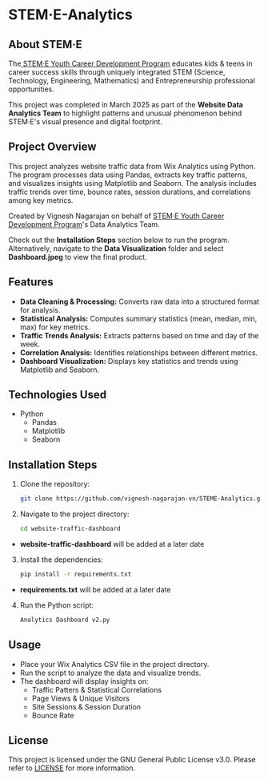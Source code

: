 # STEM·E-Analytics

## About STEM·E

The[ STEM·E Youth Career Development Program](https://www.steme.org/) educates kids & teens in career success skills through uniquely integrated STEM (Science, Technology, Engineering, Mathematics) and Entrepreneurship professional opportunities.

This project was completed in March 2025 as part of the **Website Data Analytics Team** to highlight patterns and unusual phenomenon behind STEM·E's visual presence and digital footprint.

## Project Overview

This project analyzes website traffic data from Wix Analytics using Python. The program processes data using Pandas, extracts key traffic patterns, and visualizes insights using Matplotlib and Seaborn. The analysis includes traffic trends over time, bounce rates, session durations, and correlations among key metrics.

Created by Vignesh Nagarajan on behalf of [STEM·E Youth Career Development Program](https://www.steme.org/)'s Data Analytics Team.

Check out the **Installation Steps** section below to run the program. Alternatively, navigate to the **Data Visualization** folder and select **Dashboard.jpeg** to view the final product.

## Features

 - **Data Cleaning & Processing:** Converts raw data into a structured format for analysis.
 - **Statistical Analysis:** Computes summary statistics (mean, median, min, max) for key metrics.
 - **Traffic Trends Analysis:** Extracts patterns based on time and day of the week.
 - **Correlation Analysis:** Identifies relationships between different metrics.
 - **Dashboard Visualization:** Displays key statistics and trends using Matplotlib and Seaborn.

## Technologies Used
 - Python
   - Pandas
   - Matplotlib
   - Seaborn


## Installation Steps
1. Clone the repository:
    ```bash
    git clone https://github.com/vignesh-nagarajan-vn/STEME-Analytics.git
    ```
2. Navigate to the project directory:
    ```bash
    cd website-traffic-dashboard
    ```
 - **website-traffic-dashboard** will be added at a later date

3. Install the dependencies:
    ```bash
    pip install -r requirements.txt
    ```
 - **requirements.txt** will be added at a later date

4. Run the Python script:
    ```bash
    Analytics Dashboard v2.py
    ```

## Usage

 - Place your Wix Analytics CSV file in the project directory.
 - Run the script to analyze the data and visualize trends.
 - The dashboard will display insights on:
   - Traffic Patters & Statistical Correlations
   - Page Views & Unique Visitors
   - Site Sessions & Session Duration
   - Bounce Rate


## License

This project is licensed under the GNU General Public License v3.0. Please refer to [LICENSE](https://github.com/vignesh-nagarajan-vn/STEME-Analytics/blob/main/LICENSE) for more information.

